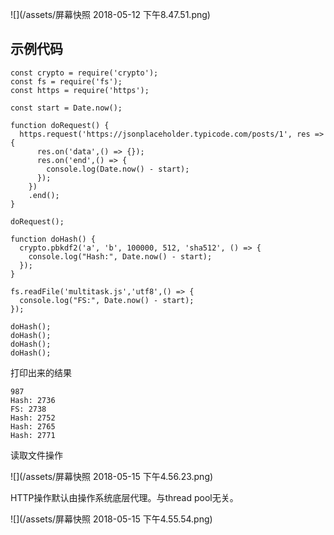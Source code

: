 ![](/assets/屏幕快照 2018-05-12 下午8.47.51.png)

## 示例代码

```
const crypto = require('crypto');
const fs = require('fs');
const https = require('https');

const start = Date.now();

function doRequest() {
  https.request('https://jsonplaceholder.typicode.com/posts/1', res => {
      res.on('data',() => {});
      res.on('end',() => {
        console.log(Date.now() - start);
      });
    })
    .end();
}

doRequest();

function doHash() {
  crypto.pbkdf2('a', 'b', 100000, 512, 'sha512', () => {
    console.log("Hash:", Date.now() - start);
  });
}

fs.readFile('multitask.js','utf8',() => {
  console.log("FS:", Date.now() - start);
});

doHash();
doHash();
doHash();
doHash();
```

打印出来的结果

```
987
Hash: 2736
FS: 2738
Hash: 2752
Hash: 2765
Hash: 2771
```

读取文件操作

![](/assets/屏幕快照 2018-05-15 下午4.56.23.png)

HTTP操作默认由操作系统底层代理。与thread pool无关。

![](/assets/屏幕快照 2018-05-15 下午4.55.54.png)





